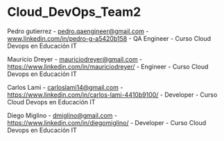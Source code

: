 # Cloud_DevOps_Team2

Pedro gutierrez - pedro.qaengineer@gmail.com - www.linkedin.com/in/pedro-g-a5420b158 - QA Engineer - Curso Cloud Devops en Educación IT

Mauricio Dreyer - mauriciodreyer@gmail.com - https://www.linkedin.com/in/mauriciodreyer/ - Engineer - Curso Cloud Devops en Educación IT

Carlos Lami - carloslami14@gmail.com - https://www.linkedin.com/in/carlos-lami-4410b9100/ - Developer - Curso Cloud Devops en Educación IT

Diego Miglino - dmiglino@gmail.com - https://www.linkedin.com/in/diegomiglino/ - Developer - Curso Cloud Devops en Educación IT
